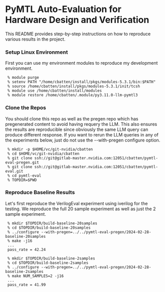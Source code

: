 
# PyMTL Auto-Evaluation for Hardware Design and Verification

This README provides step-by-step instructions on how to reproduce
various results in the project.

### Setup Linux Environment

First you can use my environment modules to reproduce my
development environment.

```
 % module purge
 % setenv PATH "/home/cbatten/install/pkgs/modules-5.3.1/bin:$PATH"
 % source /home/cbatten/install/pkgs/modules-5.3.1/init/tcsh
 % module use /home/cbatten/install/modules
 % module restore /home/cbatten/.module/py3.11.0-llm-pymtl3
```

### Clone the Repos

You should clone this repo as well as the pregen repo which has
pregenerated content to avoid having requery the LLM. This also ensures
the results are reproducible since obviously the same LLM query can
produce different response. If you want to rerun the LLM queries in any
of the experiments below, just do not use the --with-pregen configure
option.

```
 % mkdir -p $HOME/vc/git-nvidia/cbatten
 % cd $HOME/vc/git-nvidia/cbatten
 % git clone ssh://git@gitlab-master.nvidia.com:12051/cbatten/pymtl-eval-pregen.git
 % git clone ssh://git@gitlab-master.nvidia.com:12051/cbatten/pymtl-eval.git
 % cd pymtl-eval
 % TOPDIR=$PWD
```

### Reproduce Baseline Results

Let's first reproduce the VerilogEval experiment using iverilog for the
testing. We reproduce the full 20 sample experiment as well as just the 2
sample experiment.

```
 % mkdir $TOPDIR/build-baseline-20samples
 % cd $TOPDIR/build-baseline-20samples
 % ../configure --with-pregen=../../pymtl-eval-pregen/2024-02-28-baseline-20samples
 % make -j16
 ...
 pass_rate = 42.24

 % mkdir $TOPDIR/build-baseline-2samples
 % cd $TOPDIR/build-baseline-2samples
 % ../configure --with-pregen=../../pymtl-eval-pregen/2024-02-28-baseline-2samples
 % make NUM_SAMPLES=2 -j16
 ...
 pass_rate = 41.99
```

